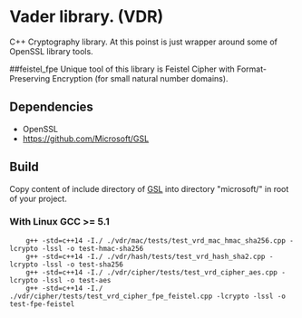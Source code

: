 # Vader library. (VDR)
C++ Cryptography library. At this poinst is just wrapper around some of OpenSSL library tools.

##feistel_fpe
Unique tool of this library is Feistel Cipher with Format-Preserving Encryption (for small natural number domains).

## Dependencies

* OpenSSL
* https://github.com/Microsoft/GSL

## Build

Copy content of include directory of [GSL](https://github.com/Microsoft/GSL) into directory "microsoft/" in root of your project. 

### With Linux GCC >= 5.1

        g++ -std=c++14 -I./ ./vdr/mac/tests/test_vrd_mac_hmac_sha256.cpp -lcrypto -lssl -o test-hmac-sha256
        g++ -std=c++14 -I./ ./vdr/hash/tests/test_vrd_hash_sha2.cpp -lcrypto -lssl -o test-sha256
        g++ -std=c++14 -I./ ./vdr/cipher/tests/test_vrd_cipher_aes.cpp -lcrypto -lssl -o test-aes
        g++ -std=c++14 -I./ ./vdr/cipher/tests/test_vrd_cipher_fpe_feistel.cpp -lcrypto -lssl -o test-fpe-feistel
